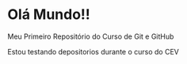# Olá Mundo!!
 Meu Primeiro Repositório do Curso de Git e GitHub

Estou testando depositorios durante o curso do CEV